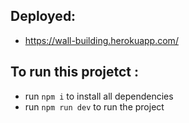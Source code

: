 ## Deployed:
- https://wall-building.herokuapp.com/


## To run this projetct : 
 - run `npm i` to install all dependencies
 - run `npm run dev` to run the project